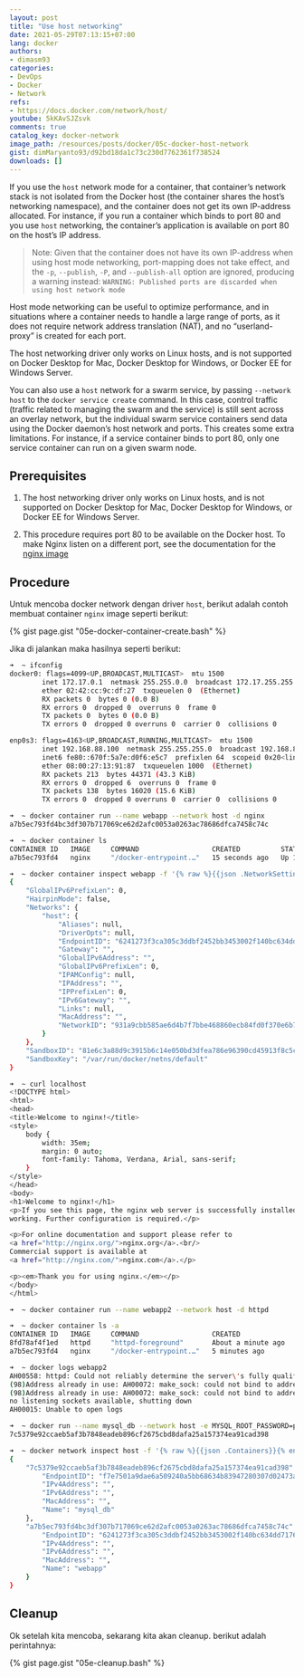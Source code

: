 ```yaml
---
layout: post
title: "Use host networking"
date: 2021-05-29T07:13:15+07:00
lang: docker
authors:
- dimasm93
categories:
- DevOps
- Docker
- Network
refs: 
- https://docs.docker.com/network/host/
youtube: 5kKAvSJZsvk
comments: true
catalog_key: docker-network
image_path: /resources/posts/docker/05c-docker-host-network
gist: dimMaryanto93/d92bd18da1c73c230d7762361f738524
downloads: []
---
```


If you use the `host` network mode for a container, that container’s network stack is not isolated from the Docker host (the container shares the host’s networking namespace), and the container does not get its own IP-address allocated. For instance, if you run a container which binds to port 80 and you use `host` networking, the container’s application is available on port 80 on the host’s IP address.

<!--more-->

> Note: Given that the container does not have its own IP-address when using host mode networking, port-mapping does not take effect, and the `-p`, `--publish`, `-P`, and `--publish-all` option are ignored, producing a warning instead:
`WARNING: Published ports are discarded when using host network mode`

Host mode networking can be useful to optimize performance, and in situations where a container needs to handle a large range of ports, as it does not require network address translation (NAT), and no “userland-proxy” is created for each port.

The host networking driver only works on Linux hosts, and is not supported on Docker Desktop for Mac, Docker Desktop for Windows, or Docker EE for Windows Server.

You can also use a `host` network for a swarm service, by passing `--network host` to the `docker service create` command. In this case, control traffic (traffic related to managing the swarm and the service) is still sent across an overlay network, but the individual swarm service containers send data using the Docker daemon’s host network and ports. This creates some extra limitations. For instance, if a service container binds to port 80, only one service container can run on a given swarm node.

## Prerequisites

1. The host networking driver only works on Linux hosts, and is not supported on Docker Desktop for Mac, Docker Desktop for Windows, or Docker EE for Windows Server.

2. This procedure requires port 80 to be available on the Docker host. To make Nginx listen on a different port, see the documentation for the [nginx image](https://hub.docker.com/_/nginx/)

## Procedure

Untuk mencoba docker network dengan driver `host`, berikut adalah contoh membuat container `nginx` image seperti berikut:

{% gist page.gist "05e-docker-container-create.bash" %}

Jika di jalankan maka hasilnya seperti berikut:

```bash
➜  ~ ifconfig
docker0: flags=4099<UP,BROADCAST,MULTICAST>  mtu 1500
        inet 172.17.0.1  netmask 255.255.0.0  broadcast 172.17.255.255
        ether 02:42:cc:9c:df:27  txqueuelen 0  (Ethernet)
        RX packets 0  bytes 0 (0.0 B)
        RX errors 0  dropped 0  overruns 0  frame 0
        TX packets 0  bytes 0 (0.0 B)
        TX errors 0  dropped 0 overruns 0  carrier 0  collisions 0

enp0s3: flags=4163<UP,BROADCAST,RUNNING,MULTICAST>  mtu 1500
        inet 192.168.88.100  netmask 255.255.255.0  broadcast 192.168.88.255
        inet6 fe80::670f:5a7e:d0f6:e5c7  prefixlen 64  scopeid 0x20<link>
        ether 08:00:27:13:91:87  txqueuelen 1000  (Ethernet)
        RX packets 213  bytes 44371 (43.3 KiB)
        RX errors 0  dropped 6  overruns 0  frame 0
        TX packets 138  bytes 16020 (15.6 KiB)
        TX errors 0  dropped 0 overruns 0  carrier 0  collisions 0

➜  ~ docker container run --name webapp --network host -d nginx
a7b5ec793fd4bc3df307b717069ce62d2afc0053a0263ac78686dfca7458c74c

➜  ~ docker container ls
CONTAINER ID   IMAGE     COMMAND                  CREATED          STATUS          PORTS     NAMES
a7b5ec793fd4   nginx     "/docker-entrypoint.…"   15 seconds ago   Up 14 seconds             webapp

➜  ~ docker container inspect webapp -f '{% raw %}{{json .NetworkSettings }}{% endraw %}' | python -m json.tool
{
    "GlobalIPv6PrefixLen": 0,
    "HairpinMode": false,
    "Networks": {
        "host": {
            "Aliases": null,
            "DriverOpts": null,
            "EndpointID": "6241273f3ca305c3ddbf2452bb3453002f140bc634dd71761dd96e75e963378e",
            "Gateway": "",
            "GlobalIPv6Address": "",
            "GlobalIPv6PrefixLen": 0,
            "IPAMConfig": null,
            "IPAddress": "",
            "IPPrefixLen": 0,
            "IPv6Gateway": "",
            "Links": null,
            "MacAddress": "",
            "NetworkID": "931a9cbb585ae6d4b7f7bbe468860ecb84fd0f370e6b733f295762d3ffc72221"
        }
    },
    "SandboxID": "81e6c3a88d9c3915b6c14e050bd3dfea786e96390cd45913f8c5c3b99415c6d8",
    "SandboxKey": "/var/run/docker/netns/default"
}

➜  ~ curl localhost
<!DOCTYPE html>
<html>
<head>
<title>Welcome to nginx!</title>
<style>
    body {
        width: 35em;
        margin: 0 auto;
        font-family: Tahoma, Verdana, Arial, sans-serif;
    }
</style>
</head>
<body>
<h1>Welcome to nginx!</h1>
<p>If you see this page, the nginx web server is successfully installed and
working. Further configuration is required.</p>

<p>For online documentation and support please refer to
<a href="http://nginx.org/">nginx.org</a>.<br/>
Commercial support is available at
<a href="http://nginx.com/">nginx.com</a>.</p>

<p><em>Thank you for using nginx.</em></p>
</body>
</html>

➜  ~ docker container run --name webapp2 --network host -d httpd

➜  ~ docker container ls -a
CONTAINER ID   IMAGE     COMMAND                  CREATED              STATUS                          PORTS     NAMES
8fd78af4f1ed   httpd     "httpd-foreground"       About a minute ago   Exited (1) About a minute ago             webapp2
a7b5ec793fd4   nginx     "/docker-entrypoint.…"   5 minutes ago        Up 5 minutes                              webapp

➜  ~ docker logs webapp2
AH00558: httpd: Could not reliably determine the server\'s fully qualified domain name, using docker-vm.localnetwork. Set the 'ServerName' directive globally to suppress this message
(98)Address already in use: AH00072: make_sock: could not bind to address [::]:80
(98)Address already in use: AH00072: make_sock: could not bind to address 0.0.0.0:80
no listening sockets available, shutting down
AH00015: Unable to open logs

➜  ~ docker run --name mysql_db --network host -e MYSQL_ROOT_PASSWORD=password -d mysql:5.7
7c5379e92ccaeb5af3b7848eadeb896cf2675cbd8dafa25a157374ea91cad398

➜  ~ docker network inspect host -f '{% raw %}{{json .Containers}}{% endraw %}' | python -m json.tool
{
    "7c5379e92ccaeb5af3b7848eadeb896cf2675cbd8dafa25a157374ea91cad398": {
        "EndpointID": "f7e7501a9dae6a509240a5bb68634b83947280307d02473ae537c5a8266a838a",
        "IPv4Address": "",
        "IPv6Address": "",
        "MacAddress": "",
        "Name": "mysql_db"
    },
    "a7b5ec793fd4bc3df307b717069ce62d2afc0053a0263ac78686dfca7458c74c": {
        "EndpointID": "6241273f3ca305c3ddbf2452bb3453002f140bc634dd71761dd96e75e963378e",
        "IPv4Address": "",
        "IPv6Address": "",
        "MacAddress": "",
        "Name": "webapp"
    }
}
```

## Cleanup

Ok setelah kita mencoba, sekarang kita akan cleanup. berikut adalah perintahnya:

{% gist page.gist "05e-cleanup.bash" %}